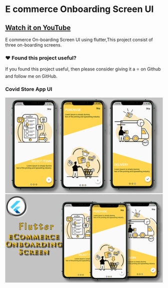 # E commerce Onboarding Screen UI

## [Watch it on YouTube](https://www.youtube.com/watch?v=ETmWrgjz87I)


E commerce On-boarding Screen UI using flutter,This project consist of three on-boarding screens.

### :heart: Found this project useful?

If you found this project useful, then please consider giving it a :star: on Github and follow me on GitHub.

### Covid Store App UI

![App UI](/onboardallscr.png)
![App UI](/onboardthumb.png)

